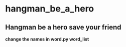 # hangman_be_a_hero
<h2>Hangman be a hero save your friend </h2>
<b>change the names in word.py word_list</b>
